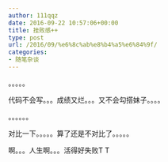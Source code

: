 ```yaml
---
author: 111qqz
date: 2016-09-22 10:57:06+00:00
title: 挫败感++
type: post
url: /2016/09/%e6%8c%ab%e8%b4%a5%e6%84%9f/
categories:
- 随笔杂谈
---
```


。。。。。



代码不会写。。。成绩又烂。。。又不会勾搭妹子。。。。

。。。。。。

对比一下。。。。。算了还是不对比了。。。。。



啊。。。人生啊。。。活得好失败T T


